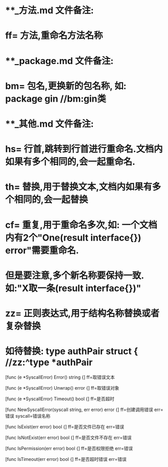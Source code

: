 # **_方法.md 文件备注:
# ff= 方法,重命名方法名称
# 
# **_package.md 文件备注:
# bm= 包名,更换新的包名称, 如: package gin //bm:gin类
#
# **_其他.md 文件备注:
# hs= 行首,跳转到行首进行重命名.文档内如果有多个相同的,会一起重命名.
# th= 替换,用于替换文本,文档内如果有多个相同的,会一起替换
# cf= 重复,用于重命名多次,如: 一个文档内有2个"One(result interface{}) error"需要重命名.
#     但是要注意,多个新名称要保持一致. 如:"X取一条(result interface{})"
# zz= 正则表达式,用于结构名称替换或者复杂替换
#     如待替换: type authPair struct { //zz:^type *authPair

[func (e *SyscallError) Error() string {]
ff=取错误文本

[func (e *SyscallError) Unwrap() error {]
ff=取错误对象

[func (e *SyscallError) Timeout() bool {]
ff=是否超时

[func NewSyscallError(syscall string, err error) error {]
ff=创建调用错误
err=错误
syscall=错误名称

[func IsExist(err error) bool {]
ff=是否文件已存在
err=错误

[func IsNotExist(err error) bool {]
ff=是否文件不存在
err=错误

[func IsPermission(err error) bool {]
ff=是否权限拒绝
err=错误

[func IsTimeout(err error) bool {]
ff=是否超时错误
err=错误
